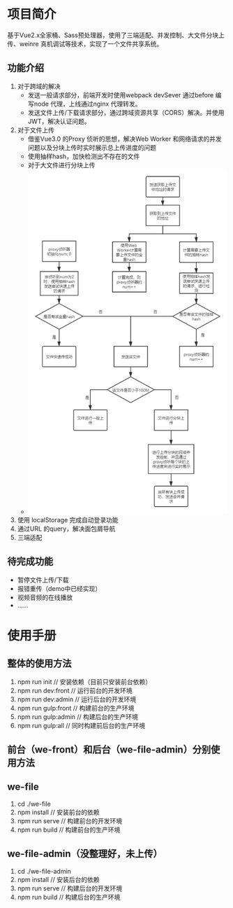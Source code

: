 # 项目简介

基于Vue2.x全家桶、Sass预处理器，使用了三端适配、并发控制、大文件分块上传、weinre 真机调试等技术，实现了一个文件共享系统。

## 功能介绍

1. 对于跨域的解决
   - 发送一般请求部分，前端开发时使用webpack devSever 通过before 编写node 代理，上线通过nginx 代理转发。
   - 发送文件上传/下载请求部分，通过跨域资源共享（CORS）解决。并使用JWT，解决认证问题。
4. 对于文件上传
   - 借鉴Vue3.0 的Proxy 侦听的思想，解决Web Worker 和网络请求的并发问题以及分块上传时实时展示总上传进度的问题
   - 使用抽样hash，加快检测出不存在的文件
   - 对于大文件进行分块上传
   - <img src="./img/WeFile文件上传.png" style="zoom:80%;" />
4. 使用 localStorage 完成自动登录功能 
5. 通过URL 的query，解决面包屑导航
5. 三端适配

## 待完成功能

- 暂停文件上传/下载
- 报错重传（demo中已经实现）
- 视频音频的在线播放
- ......
# 使用手册

## 整体的使用方法

1. npm run init // 安装依赖（目前只安装前台依赖）
2. npm run dev:front // 运行前台的开发环境
3. npm run dev:admin // 运行后台的开发环境
4. npm run gulp:front // 构建前台的生产环境
5. npm run gulp:admin // 构建后台的生产环境
6. npm run gulp:all // 同时构建前后台的生产环境

## 前台（we-front）和后台（we-file-admin）分别使用方法

## we-file

1. cd ./we-file
2. npm install // 安装前台的依赖
3. npm run serve // 构建前台的开发环境
4. npm run build // 构建前台的生产环境

## we-file-admin（没整理好，未上传）

1. cd ./we-file-admin
2. npm install // 安装后台的依赖
3. npm run serve // 构建后台的开发环境
4. npm run build // 构建后台的生产环境
